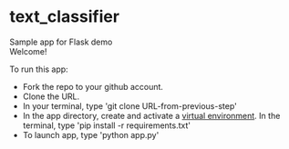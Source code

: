 # text_classifier
Sample app for Flask demo  
Welcome!  

To run this app:
* Fork the repo to your github account.
* Clone the URL.
* In your terminal, type 'git clone URL-from-previous-step'
* In the app directory, create and activate a [virtual environment](http://flask.pocoo.org/docs/0.11/installation/). In the terminal, type 'pip install -r requirements.txt'
* To launch app, type 'python app.py'
